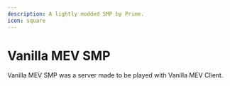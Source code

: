 ```yaml
---
description: A lightly modded SMP by Prime.
icon: square
---
```


# Vanilla MEV SMP

Vanilla MEV SMP was a server made to be played with Vanilla MEV Client.
